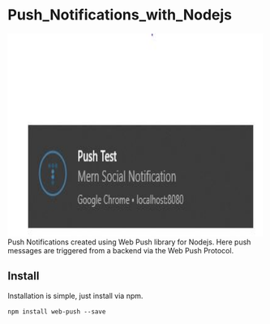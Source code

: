 # Push_Notifications_with_Nodejs
<img style="top:-100px" src="image.jpg" width="600px" height="400px" />
Push Notifications created using Web Push library for Nodejs. Here push messages are triggered from a backend via the Web Push Protocol.

## Install
Installation is simple, just install via npm.

```
npm install web-push --save
```


